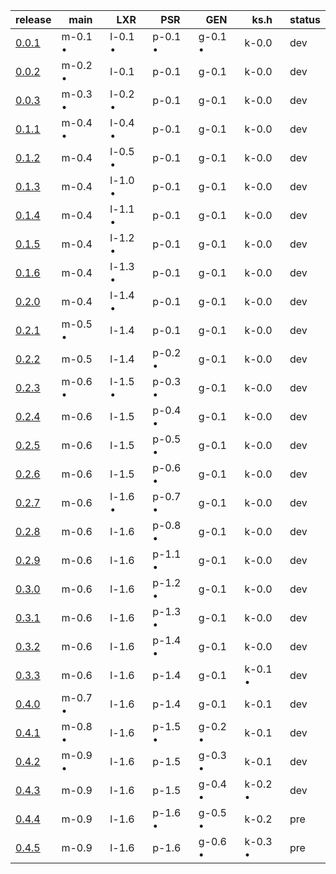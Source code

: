 |                          release                         |  main   |   LXR   |   PSR   |   GEN   |  ks.h   |status|
|----------------------------------------------------------|---------|---------|---------|---------|---------|------|
| [0.0.1](https://github.com/elydre/ks2cpp/commit/2915015) | m-0.1 • | l-0.1 • | p-0.1 • | g-0.1 • | k-0.0   | dev  |
| [0.0.2](https://github.com/elydre/ks2cpp/commit/6eb424d) | m-0.2 • | l-0.1   | p-0.1   | g-0.1   | k-0.0   | dev  |
| [0.0.3](https://github.com/elydre/ks2cpp/commit/88a7c41) | m-0.3 • | l-0.2 • | p-0.1   | g-0.1   | k-0.0   | dev  |
| [0.1.1](https://github.com/elydre/ks2cpp/commit/6c52c34) | m-0.4 • | l-0.4 • | p-0.1   | g-0.1   | k-0.0   | dev  |
| [0.1.2](https://github.com/elydre/ks2cpp/commit/391c536) | m-0.4   | l-0.5 • | p-0.1   | g-0.1   | k-0.0   | dev  |
| [0.1.3](https://github.com/elydre/ks2cpp/commit/98e257d) | m-0.4   | l-1.0 • | p-0.1   | g-0.1   | k-0.0   | dev  |
| [0.1.4](https://github.com/elydre/ks2cpp/commit/ad495d9) | m-0.4   | l-1.1 • | p-0.1   | g-0.1   | k-0.0   | dev  |
| [0.1.5](https://github.com/elydre/ks2cpp/commit/673be72) | m-0.4   | l-1.2 • | p-0.1   | g-0.1   | k-0.0   | dev  |
| [0.1.6](https://github.com/elydre/ks2cpp/commit/b212d51) | m-0.4   | l-1.3 • | p-0.1   | g-0.1   | k-0.0   | dev  |
| [0.2.0](https://github.com/elydre/ks2cpp/commit/259f186) | m-0.4   | l-1.4 • | p-0.1   | g-0.1   | k-0.0   | dev  |
| [0.2.1](https://github.com/elydre/ks2cpp/commit/6c51e37) | m-0.5 • | l-1.4   | p-0.1   | g-0.1   | k-0.0   | dev  |
| [0.2.2](https://github.com/elydre/ks2cpp/commit/0ad6e4f) | m-0.5   | l-1.4   | p-0.2 • | g-0.1   | k-0.0   | dev  |
| [0.2.3](https://github.com/elydre/ks2cpp/commit/4c8f975) | m-0.6 • | l-1.5 • | p-0.3 • | g-0.1   | k-0.0   | dev  |
| [0.2.4](https://github.com/elydre/ks2cpp/commit/af34281) | m-0.6   | l-1.5   | p-0.4 • | g-0.1   | k-0.0   | dev  |
| [0.2.5](https://github.com/elydre/ks2cpp/commit/4170e9f) | m-0.6   | l-1.5   | p-0.5 • | g-0.1   | k-0.0   | dev  |
| [0.2.6](https://github.com/elydre/ks2cpp/commit/a139d72) | m-0.6   | l-1.5   | p-0.6 • | g-0.1   | k-0.0   | dev  |
| [0.2.7](https://github.com/elydre/ks2cpp/commit/305df8a) | m-0.6   | l-1.6 • | p-0.7 • | g-0.1   | k-0.0   | dev  |
| [0.2.8](https://github.com/elydre/ks2cpp/commit/18032c3) | m-0.6   | l-1.6   | p-0.8 • | g-0.1   | k-0.0   | dev  |
| [0.2.9](https://github.com/elydre/ks2cpp/commit/2f8cd9b) | m-0.6   | l-1.6   | p-1.1 • | g-0.1   | k-0.0   | dev  |
| [0.3.0](https://github.com/elydre/ks2cpp/commit/54f1940) | m-0.6   | l-1.6   | p-1.2 • | g-0.1   | k-0.0   | dev  |
| [0.3.1](https://github.com/elydre/ks2cpp/commit/6fdf44c) | m-0.6   | l-1.6   | p-1.3 • | g-0.1   | k-0.0   | dev  |
| [0.3.2](https://github.com/elydre/ks2cpp/commit/d012765) | m-0.6   | l-1.6   | p-1.4 • | g-0.1   | k-0.0   | dev  |
| [0.3.3](https://github.com/elydre/ks2cpp/commit/e53ca6e) | m-0.6   | l-1.6   | p-1.4   | g-0.1   | k-0.1 • | dev  |
| [0.4.0](https://github.com/elydre/ks2cpp/commit/56e557b) | m-0.7 • | l-1.6   | p-1.4   | g-0.1   | k-0.1   | dev  |
| [0.4.1](https://github.com/elydre/ks2cpp/commit/831f931) | m-0.8 • | l-1.6   | p-1.5 • | g-0.2 • | k-0.1   | dev  |
| [0.4.2](https://github.com/elydre/ks2cpp/commit/3dc1973) | m-0.9 • | l-1.6   | p-1.5   | g-0.3 • | k-0.1   | dev  |
| [0.4.3](https://github.com/elydre/ks2cpp/commit/470adf8) | m-0.9   | l-1.6   | p-1.5   | g-0.4 • | k-0.2 • | dev  |
| [0.4.4](https://github.com/elydre/ks2cpp/commit/40ccb03) | m-0.9   | l-1.6   | p-1.6 • | g-0.5 • | k-0.2   | pre  |
| [0.4.5](https://github.com/elydre/ks2cpp/commit/xxxxxxx) | m-0.9   | l-1.6   | p-1.6   | g-0.6 • | k-0.3 • | pre  |
